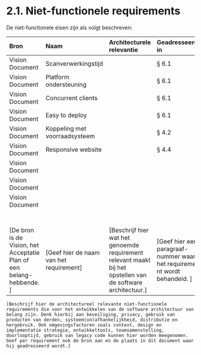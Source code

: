 # 2.1. Niet-functionele requirements

De niet-functionele eisen zijn als volgt beschreven:

| Bron      | Naam          | Architecturele relevantie     | Geadresseerd in   |
|:----------|:--------------|:------------------------------|:------------------|
| Vision Document | Scanverwerkingstijd |  | &sect; 6.1 |
| Vision Document | Platform ondersteuning |  | &sect; 6.1 |
| Vision Document | Concurrent clients |  | &sect; 6.1 |
| Vision Document | Easy to deploy |  | &sect; 6.1 |
| Vision Document | Koppeling met voorraadsysteem |  | &sect; 4.2 |
| Vision Document | Responsive website |  | &sect; 4.4 |
| Vision Document |  |  |  |
| Vision Document |  |  |  |
| Vision Document |  |  |  |
|  |  |  |  |
|  |  |  |  |
|  |  |  |  |
|  |  |  |  |
|  |  |  |  |
|  |  |  |  |
|  |  |  |  |
| [De bron is de Vision, het Acceptatie Plan of een belang- hebbende. ] | [Geef hier de naam van het requirement] | [Beschrijf hier wat het genoemde requirement relevant maakt bij het opstellen van de software architectuur.] | [Geef hier een paragraaf- nummer waar het requireme nt wordt behandeld. ] |

```
[Beschrijf hier de architectureel relevante niet-functionele requirements die voor het ontwikkelen van de software architectuur van belang zijn. Denk hierbij aan beveiliging, privacy, gebruik van producten van derden, systeem(on)afhankelijkheid, distributie en hergebruik. Ook omgevingsfactoren zoals context, design en implementatie strategie, ontwikkeltools, teamsamenstelling, doorlooptijd, gebruik van legacy code kunnen hier worden meegenomen. Geef per requirement ook de bron aan en de plaats in dit document waar hij geadresseerd wordt.]
```
